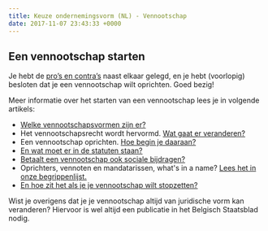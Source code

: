 ```yaml
---
title: Keuze ondernemingsvorm (NL) - Vennootschap
date: 2017-11-07 23:43:33 +0000
---
```

## Een vennootschap starten

Je hebt de [pro’s en contra’s](https://www.xerius.be/blog/zelfstandige-worden-eenmanszaak-vennootschap/) naast elkaar gelegd, en je hebt (voorlopig) besloten dat je een vennootschap wilt oprichten. Goed bezig!

Meer informatie over het starten van een vennootschap lees je in volgende artikels:

* [Welke vennootschapsvormen zijn er?](http://www.xerius.be/zelfstandigen/start-eigen-zaak/juridische-vorm/)
* Het vennootschapsrecht wordt hervormd. [Wat gaat er veranderen?](https://www.xerius.be/blog/hervorming-van-het-vennootschapsrecht-wat-verandert-er)
* Een vennootschap oprichten. [Hoe begin je daaraan?](https://www.xerius.be/oprichting-vennootschap)
* [En wat moet er in de statuten staan?](https://www.xerius.be/blog/wat-moet-in-statuten-staan)
* [Betaalt een vennootschap ook sociale bijdragen?](https://www.xerius.be/zelfstandigen/sociale-zekerheid/vennootschapsbijdrage/)
* Oprichters, vennoten en mandatarissen, what's in a name? [Lees het in onze begrippenlijst.](https://www.xerius.be/begrippenlijst)
* [En hoe zit het als je je vennootschap wilt stopzetten?](https://www.xerius.be/zelfstandigen/start-eigen-zaak/eenmanszaak-vennootschap)

Wist je overigens dat je je vennootschap altijd van juridische vorm kan veranderen? Hiervoor is wel altijd een publicatie in het Belgisch Staatsblad nodig.